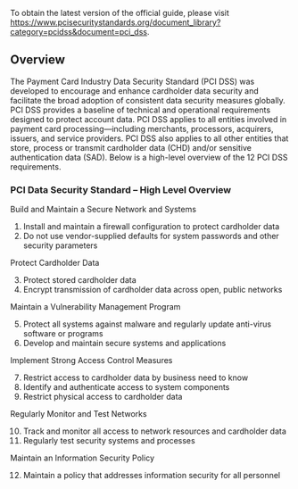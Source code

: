 To obtain the latest version of the official guide, please visit https://www.pcisecuritystandards.org/document_library?category=pcidss&document=pci_dss.

## Overview

The Payment Card Industry Data Security Standard (PCI DSS) was developed to
encourage and enhance cardholder data security and facilitate the broad
adoption of consistent data security measures globally. PCI DSS provides a
baseline of technical and operational requirements designed to protect account
data. PCI DSS applies to all entities involved in payment card
processing—including merchants, processors, acquirers, issuers, and service
providers. PCI DSS also applies to all other entities that store, process or
transmit cardholder data (CHD) and/or sensitive authentication data (SAD).
Below is a high-level overview of the 12 PCI DSS requirements.

### PCI Data Security Standard – High Level Overview

Build and Maintain a Secure Network and Systems

1. Install and maintain a firewall configuration to protect cardholder data
2. Do not use vendor-supplied defaults for system passwords and other security parameters

Protect Cardholder Data

3. Protect stored cardholder data
4. Encrypt transmission of cardholder data across open, public networks

Maintain a Vulnerability Management Program

5. Protect all systems against malware and regularly update anti-virus software or programs
6. Develop and maintain secure systems and applications

Implement Strong Access Control Measures

7. Restrict access to cardholder data by business need to know
8. Identify and authenticate access to system components
9. Restrict physical access to cardholder data

Regularly Monitor and Test Networks

10. Track and monitor all access to network resources and cardholder data
11. Regularly test security systems and processes

Maintain an Information Security Policy

12. Maintain a policy that addresses information security for all personnel
